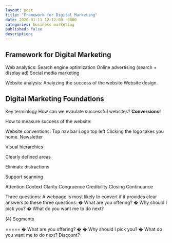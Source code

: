 ```yaml
---
layout: post
title: "Framework for Digital Marketing"
date: 2020-01-11 12:12:00 -0800
categories: business marketing
published: false
description:
---
```


## Framework for Digital Marketing

Web analytics:
Search engine optimization
Online advertising (search + display ad)
Social media marketing

Website analysis:
Analyzing the success of the website
Website design.

## Digital Marketing Foundations
Key terminlogy
How can we evaulate successful websites? **Conversions!**


How to measure success of the website:


Website conventions:
	Top nav bar
	Logo top left
	Clicking the logo takes you home.
	Newsletter

Visual hierarchies


Clearly defined areas


Elininate distractions


Support scanning




Attention
Context
Clarity
Congruence
Credibility
Closing
Continuance

Three questions:
A webpage is most likely to convert if it provides clear answers to these three questions:
	� What are you offering?
	� Why should I pick you?
	� What do you want me to do next?


(4) Segments

=====
� What are you offering?
	�
� Why should I pick you?
� What do you want me to do next?
Discount?

